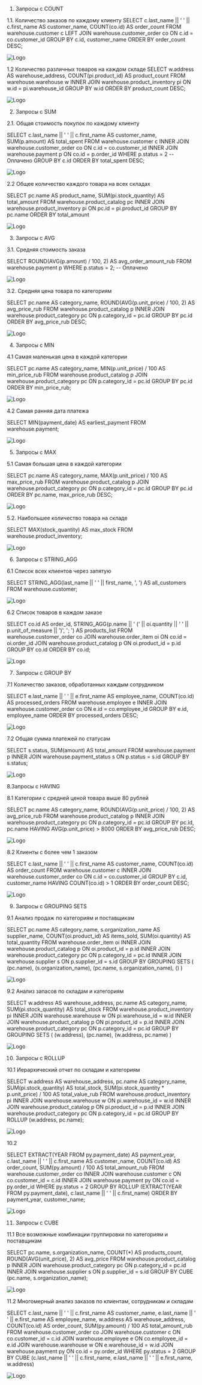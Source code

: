 1. Запросы с COUNT


1.1. Количество заказов по каждому клиенту
SELECT 
    c.last_name || ' ' || c.first_name AS customer_name,
    COUNT(co.id) AS order_count
FROM warehouse.customer c
LEFT JOIN warehouse.customer_order co ON c.id = co.customer_id
GROUP BY c.id, customer_name
ORDER BY order_count DESC;

![Logo](image_2025-10-28_21-47-45.png "Company Logo")

1.2 Количество различных товаров на каждом складе
SELECT 
    w.address AS warehouse_address,
    COUNT(pi.product_id) AS product_count
FROM warehouse.warehouse w
INNER JOIN warehouse.product_inventory pi ON w.id = pi.warehouse_id
GROUP BY w.id
ORDER BY product_count DESC;

![Logo](image_2025-10-28_21-57-20.png "Company Logo")

2. Запросы с SUM

2.1.  Общая стоимость покупок по каждому клиенту

SELECT 
    c.last_name || ' ' || c.first_name AS customer_name,
    SUM(p.amount) AS total_spent
FROM warehouse.customer c
INNER JOIN warehouse.customer_order co ON c.id = co.customer_id
INNER JOIN warehouse.payment p ON co.id = p.order_id
WHERE p.status = 2 -- Оплачено
GROUP BY c.id
ORDER BY total_spent DESC;

![Logo](image_2025-10-28_22-17-40.png "Company Logo")

2.2 Общее количество каждого товара на всех складах

SELECT pc.name AS product_name, SUM(pi.stock_quantity) AS total_amount
FROM warehouse.product_catalog pc INNER JOIN warehouse.product_inventory pi
ON pc.id = pi.product_id 
GROUP BY pc.name
ORDER BY total_amount

![Logo](image_2025-10-28_22-44-10.png "Company Logo")

3. Запросы с AVG

3.1. Средняя стоимость заказа

SELECT 
    ROUND(AVG(p.amount) / 100, 2) AS avg_order_amount_rub
FROM warehouse.payment p
WHERE p.status = 2; -- Оплачено

![Logo](image_2025-10-28_22-55-06.png "Company Logo")

3.2. Средняя цена товара по категориям

SELECT 
    pc.name AS category_name,
    ROUND(AVG(p.unit_price) / 100, 2) AS avg_price_rub
FROM warehouse.product_catalog p
INNER JOIN warehouse.product_category pc ON p.category_id = pc.id
GROUP BY pc.id
ORDER BY avg_price_rub DESC;

![Logo](image_2025-10-28_22-58-48.png "Company Logo")

4. Запросы с MIN 

4.1 Самая маленькая цена в каждой категории

SELECT 
    pc.name AS category_name,
    MIN(p.unit_price) / 100 AS min_price_rub
FROM warehouse.product_catalog p
JOIN warehouse.product_category pc ON p.category_id = pc.id
GROUP BY pc.id
ORDER BY min_price_rub;

![Logo](image_2025-10-28_23-12-32.png "Company Logo")

4.2 Самая ранняя дата платежа  

SELECT MIN(payment_date) AS earliest_payment FROM warehouse.payment;

![Logo](image_2025-10-28_23-12-52.png "Company Logo")

5. Запросы с MAX

5.1 Самая большая цена в каждой категории

SELECT 
    pc.name AS category_name,
    MAX(p.unit_price) / 100 AS max_price_rub
FROM warehouse.product_catalog p
JOIN warehouse.product_category pc ON p.category_id = pc.id
GROUP BY pc.id
ORDER BY pc.name, max_price_rub DESC;

![Logo](image_2025-10-28_23-19-48.png "Company Logo")

5.2. Наибольшее количество товара на складе

SELECT MAX(stock_quantity) AS max_stock FROM warehouse.product_inventory;

![Logo](image_2025-10-28_23-22-26.png "Company Logo")

6. Запросы с STRING_AGG

6.1 Список всех клиентов через запятую

SELECT 
    STRING_AGG(last_name || ' ' || first_name, ', ') AS all_customers
FROM warehouse.customer;

![Logo](image_2025-10-28_23-23-14.png "Company Logo")

6.2 Список товаров в каждом заказе

SELECT 
    co.id AS order_id,
    STRING_AGG(p.name || ' (' || oi.quantity || ' ' || p.unit_of_measure || ')', '; ') AS products_list
FROM warehouse.customer_order co
JOIN warehouse.order_item oi ON co.id = oi.order_id
JOIN warehouse.product_catalog p ON oi.product_id = p.id
GROUP BY co.id
ORDER BY co.id;

![Logo](image_2025-10-28_23-37-00.png "Company Logo")

7. Запросы с GROUP BY  


7.1 Количество заказов, обработанных каждым сотрудником

SELECT 
    e.last_name || ' ' || e.first_name AS employee_name,
    COUNT(co.id) AS processed_orders
FROM warehouse.employee e
INNER JOIN warehouse.customer_order co ON e.id = co.employee_id
GROUP BY e.id, employee_name
ORDER BY processed_orders DESC;

![Logo](image_2025-10-28_23-37-57.png "Company Logo")

7.2 Общая сумма платежей по статусам

SELECT s.status, SUM(amount) AS total_amount 
FROM warehouse.payment p INNER JOIN warehouse.payment_status s
ON p.status = s.id
GROUP BY s.status;

![Logo](image_2025-10-28_23-38-11.png "Company Logo")

8.Запросы с HAVING


8.1  Категории с средней ценой товара выше 80 рублей


SELECT 
    pc.name AS category_name,
    ROUND(AVG(p.unit_price) / 100, 2) AS avg_price_rub
FROM warehouse.product_catalog p
INNER JOIN warehouse.product_category pc ON p.category_id = pc.id
GROUP BY pc.id, pc.name
HAVING AVG(p.unit_price) > 8000
ORDER BY avg_price_rub DESC;

![Logo](image_2025-10-28_23-38-22.png "Company Logo")

8.2 Клиенты с более чем 1 заказом

SELECT 
    c.last_name || ' ' || c.first_name AS customer_name,
    COUNT(co.id) AS order_count
FROM warehouse.customer c
INNER JOIN warehouse.customer_order co ON c.id = co.customer_id
GROUP BY c.id, customer_name
HAVING COUNT(co.id) > 1
ORDER BY order_count DESC;

![Logo](image_2025-10-28_23-45-16.png "Company Logo")

9. Запросы с GROUPING SETS


9.1 Анализ продаж по категориям и поставщикам

SELECT 
    pc.name AS category_name,
    s.organization_name AS supplier_name,
    COUNT(oi.product_id) AS items_sold,
    SUM(oi.quantity) AS total_quantity
FROM warehouse.order_item oi
INNER JOIN warehouse.product_catalog p ON oi.product_id = p.id
INNER JOIN warehouse.product_category pc ON p.category_id = pc.id
INNER JOIN warehouse.supplier s ON p.supplier_id = s.id
GROUP BY GROUPING SETS (
    (pc.name),
    (s.organization_name),
    (pc.name, s.organization_name),
    ()
)

![Logo](image_2025-10-28_23-45-53.png "Company Logo")

9.2 Анализ запасов по складам и категориям

SELECT 
    w.address AS warehouse_address,
    pc.name AS category_name,
    SUM(pi.stock_quantity) AS total_stock
FROM warehouse.product_inventory pi
INNER JOIN warehouse.warehouse w ON pi.warehouse_id = w.id
INNER JOIN warehouse.product_catalog p ON pi.product_id = p.id
INNER JOIN warehouse.product_category pc ON p.category_id = pc.id
GROUP BY GROUPING SETS (
    (w.address),
    (pc.name),
    (w.address, pc.name)
)

![Logo](image_2025-10-28_23-48-35.png "Company Logo")

10. Запросы с ROLLUP


10.1 Иерархический отчет по складам и категориям

SELECT 
    w.address AS warehouse_address,
    pc.name AS category_name,
    SUM(pi.stock_quantity) AS total_stock,
    SUM(pi.stock_quantity * p.unit_price) / 100 AS total_value_rub
FROM warehouse.product_inventory pi
INNER JOIN warehouse.warehouse w ON pi.warehouse_id = w.id
INNER JOIN warehouse.product_catalog p ON pi.product_id = p.id
INNER JOIN warehouse.product_category pc ON p.category_id = pc.id
GROUP BY ROLLUP (w.address, pc.name);

![Logo](image_2025-10-28_23-51-57.png "Company Logo")

10.2 

SELECT 
    EXTRACT(YEAR FROM py.payment_date) AS payment_year,
    c.last_name || ' ' || c.first_name AS customer_name,
    COUNT(co.id) AS order_count,
    SUM(py.amount) / 100 AS total_amount_rub
FROM warehouse.customer_order co
INNER JOIN warehouse.customer c ON co.customer_id = c.id
INNER JOIN warehouse.payment py ON co.id = py.order_id
WHERE py.status = 2
GROUP BY ROLLUP (EXTRACT(YEAR FROM py.payment_date), c.last_name || ' ' || c.first_name)
ORDER BY payment_year, customer_name;

![Logo](image_2025-10-28_23-57-42.png "Company Logo")

11. Запросы с CUBE


11.1 Все возможные комбинации группировки по категориям и поставщикам

SELECT 
    pc.name,
    s.organization_name,
    COUNT(*) AS products_count,
    ROUND(AVG(unit_price), 2) AS avg_price
FROM warehouse.product_catalog p 
INNER JOIN  warehouse.product_category pc ON p.category_id = pc.id
INNER JOIN warehouse.supplier s ON p.supplier_id = s.id
GROUP BY CUBE (pc.name, s.organization_name);

![Logo](image_2025-10-29_00-09-38.png "Company Logo")

11.2 Многомерный анализ заказов по клиентам, сотрудникам и складам

SELECT 
    c.last_name || ' ' || c.first_name AS customer_name,
    e.last_name || ' ' || e.first_name AS employee_name,
    w.address AS warehouse_address,
    COUNT(co.id) AS order_count,
    SUM(py.amount) / 100 AS total_amount_rub
FROM warehouse.customer_order co
JOIN warehouse.customer c ON co.customer_id = c.id
JOIN warehouse.employee e ON co.employee_id = e.id
JOIN warehouse.warehouse w ON e.warehouse_id = w.id
JOIN warehouse.payment py ON co.id = py.order_id
WHERE py.status = 2
GROUP BY CUBE (c.last_name || ' ' || c.first_name, e.last_name || ' ' || e.first_name, w.address)

![Logo](image_2025-10-29_00-12-12.png "Company Logo")